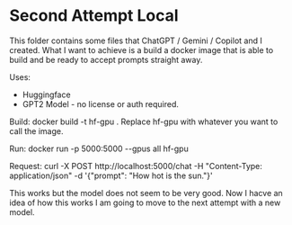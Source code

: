 # Second Attempt Local

This folder contains some files that ChatGPT / Gemini / Copilot and I created.
What I want to achieve is a build a docker image that is able to build and be ready to accept prompts straight away.

Uses:
- Huggingface
- GPT2 Model - no license or auth required.

Build: docker build -t hf-gpu .
Replace hf-gpu with whatever you want to call the image.

Run: docker run -p 5000:5000 --gpus all hf-gpu

Request: curl -X POST http://localhost:5000/chat -H "Content-Type: application/json" -d '{"prompt": "How hot is the sun."}'

This works but the model does not seem to be very good.
Now I hacve an idea of how this works I am going to move to the next attempt with a new model.